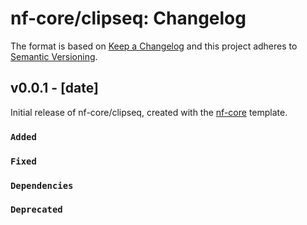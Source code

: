 # nf-core/clipseq: Changelog

The format is based on [Keep a Changelog](https://keepachangelog.com/en/1.0.0/)
and this project adheres to [Semantic Versioning](https://semver.org/spec/v2.0.0.html).

## v0.0.1 - [date]

Initial release of nf-core/clipseq, created with the [nf-core](https://nf-co.re/) template.

### `Added`

### `Fixed`

### `Dependencies`

### `Deprecated`
